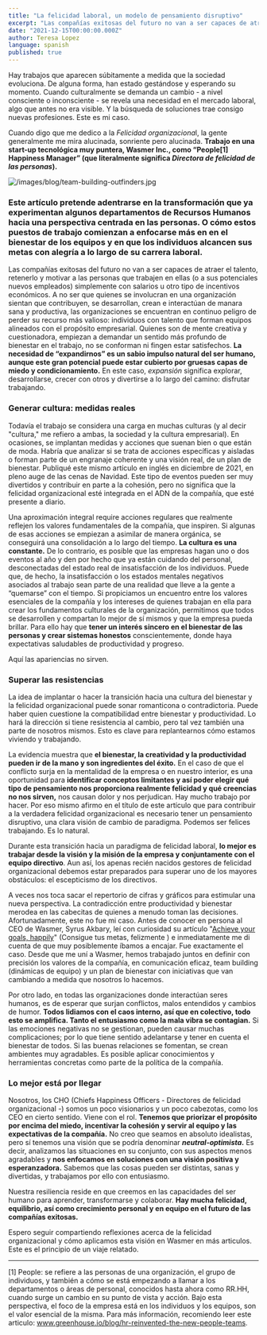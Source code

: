 ```yaml
---
title: "La felicidad laboral, un modelo de pensamiento disruptivo"
excerpt: "Las compañías exitosas del futuro no van a ser capaces de atraer el talento, retenerlo y motivar a las personas que trabajen en ellas (o a sus potenciales nuevos empleados) simplemente con salarios u otro tipo de incentivos económicos."
date: "2021-12-15T00:00:00.000Z"
author: Teresa Lopez
language: spanish
published: true
---
```

Hay trabajos que aparecen súbitamente a medida que la sociedad evoluciona. De alguna forma, han estado gestándose y esperando su momento. Cuando culturalmente se demanda un cambio - a nivel consciente o inconsciente - se revela una necesidad en el mercado laboral, algo que antes no era visible. Y la búsqueda de soluciones trae consigo nuevas profesiones. Este es mi caso. 

Cuando digo que me dedico a la *Felicidad organizaciona*l, la gente generalmente me mira alucinada, sonriente pero alucinada. **Trabajo en una start-up tecnológica muy puntera, Wasmer Inc., como “People[1] Happiness Manager” (que literalmente significa *Directora de felicidad de las personas*).**

![/images/blog/team-building-outfinders.jpg](/images/blog/team-building-outfinders.jpg)

### Este artículo pretende adentrarse en la transformación que ya experimentan algunos departamentos de Recursos Humanos hacia una perspectiva centrada en las personas. O cómo estos puestos de trabajo comienzan a enfocarse más en en el bienestar de los equipos y en que los individuos alcancen sus metas con alegría a lo largo de su carrera laboral.

Las compañías exitosas del futuro no van a ser capaces de atraer el talento, retenerlo y motivar a las personas que trabajen en ellas (o a sus potenciales nuevos empleados) simplemente con salarios u otro tipo de incentivos económicos. A no ser que quienes se involucran en una organización sientan que contribuyen, se desarrollan, crean e interactúan de manara sana y productiva, las organizaciones se encuentran en continuo peligro de perder su recurso más valioso: individuos con talento que forman equipos alineados con el propósito empresarial. Quienes son de mente creativa y cuestionadora, empiezan a demandar un sentido más profundo de bienestar en el trabajo, no se conforman ni fingen estar satisfechos. **La necesidad de “expandirnos” es un sabio impulso natural del ser humano, aunque este gran potencial puede estar cubierto por gruesas capas de miedo y condicionamiento.** En este caso, *expansión* significa explorar, desarrollarse, crecer con otros y divertirse a lo largo del camino: disfrutar trabajando. 

### Generar cultura: medidas reales

Todavía el trabajo se considera una carga en muchas culturas (y al decir "cultura," me refiero a ambas, la sociedad y la cultura empresarial). En ocasiones, se implantan medidas y acciones que suenan bien o que están de moda. Habría que analizar si se trata de acciones específicas y aisladas o forman parte de un engranaje coherente y una visión real, de un plan de bienestar. Publiqué este mismo artículo en inglés en diciembre de 2021, en pleno auge de las cenas de Navidad. Este tipo de eventos pueden ser muy divertidos y contribuir en parte a la cohesión, pero no significa que la felicidad organizacional esté integrada en el ADN de la compañía, que esté presente a diario.

Una aproximación integral require acciones regulares que realmente reflejen los valores fundamentales de la compañía, que inspiren. Si algunas de esas acciones se empiezan a asimilar de manera orgánica, se conseguirá una consolidación a lo largo del tiempo. **La cultura es una constante.** De lo contrario, es posible que las empresas hagan uno o dos eventos al año y den por hecho que ya están cuidando del personal, desconectadas del estado real de insatisfacción de los individuos. Puede que, de hecho, la insatisfacción o los estados mentales negativos asociados al trabajo sean parte de una realidad que lleve a la gente a “quemarse” con el tiempo. Si propiciamos un encuentro entre los valores esenciales de la compañía y los intereses de quienes trabajan en ella para crear los fundamentos culturales de la organización, permitimos que todos se desarrollen y compartan lo mejor de sí mismos y que la empresa pueda brillar. Para ello hay que **tener un interés sincero en el bienestar de las personas y crear sistemas honestos** conscientemente, donde haya expectativas saludables de productividad y progreso. 

Aquí las apariencias no sirven. 

### Superar las resistencias

La idea de implantar o hacer la transición hacia una cultura del bienestar y la felicidad organizacional puede sonar romanticona o contradictoria. Puede haber quien cuestione la compatibilidad entre bienestar y productividad. Lo hará la dirección si tiene resistencia al cambio, pero tal vez también una parte de nosotros mismos. Esto es clave para replantearnos cómo estamos viviendo y trabajando. 

La evidencia muestra que **el bienestar, la creatividad y la productividad pueden ir de la mano y son ingredientes del éxito.** En el caso de que el conflicto surja en la mentalidad de la empresa o en nuestro interior, es una oportunidad para **identificar conceptos limitantes y así poder elegir qué tipo de pensamiento nos proporciona realmente felicidad y qué creencias no nos sirven,** nos causan dolor y nos perjudican. Hay mucho trabajo por hacer.  Por eso mismo afirmo en el título de este artículo que para contribuir a la verdadera felicidad organizacional es necesario tener un pensamiento disruptivo, una clara visión de cambio de paradigma. Podemos ser felices trabajando. Es lo natural. 

Durante esta transición hacia un paradigma de felicidad laboral, **lo mejor es trabajar desde la visión y la misión de la empresa y conjuntamente con el equipo directivo**.  Aun así, los apenas recién nacidos gestores de felicidad organizacional debemos estar preparados para superar uno de los mayores obstáculos: el escepticismo de los directivos.

A veces nos toca sacar el repertorio de cifras y gráficos para estimular una nueva perspectiva. La contradicción entre productividad y bienestar merodea en las cabecitas de quienes a menudo toman las decisiones. Afortunadamente, este no fue mi caso. Antes de conocer en persona al CEO de Wasmer, Syrus Akbary, leí con curiosidad su artículo "[Achieve your goals, happily](https://syrusakbary.medium.com/achieve-your-goals-happily-e2f82663bda)" (Consigue tus metas, felizmente ) e inmediatamente me di cuenta de que muy posiblemente íbamos a encajar. Fue exactamente el caso. Desde que me uní a Wasmer, hemos trabajado juntos en definir con precisión los valores de la compañía, en comunicación eficaz, team building (dinámicas de equipo) y un plan de bienestar con iniciativas que van cambiando a medida que nosotros lo hacemos.  

Por otro lado, en todas las organizaciones donde interactúan seres humanos, es de esperar que surjan conflictos, malos entendidos y cambios de humor. **Todos lidiamos con el caos interno, así que en colectivo, todo esto se amplifica. Tanto el entusiasmo como la mala vibra se contagian.**  Si las emociones negativas no se gestionan, pueden causar muchas complicaciones; por lo que tiene sentido  adelantarse y tener en cuenta el bienestar de todos. Si las buenas relaciones se fomentan, se crean ambientes muy agradables. Es posible aplicar conocimientos y  herramientas concretas como parte de la política de la compañía.

### Lo mejor está por llegar

Nosotros, los  CHO (Chiefs Happiness Officers - Directores de felicidad organizacional -) somos un poco visionarios y un poco cabezotas, como los CEO en cierto sentido. Viene con el rol. **Tenemos que priorizar el propósito por encima del miedo, incentivar la cohesión y servir al equipo y las expectativas de la compañía.** No creo que seamos en absoluto idealistas, pero sí tenemos una visión que se podría denominar ***neutral-optimista*.** Es decir, analizamos las situaciones en su conjunto, con sus aspectos menos agradables y **nos enfocamos en soluciones con una visión positiva y esperanzadora.** Sabemos que las cosas pueden ser distintas, sanas y divertidas, y trabajamos por ello con entusiasmo. 

Nuestra resiliencia reside en que creemos en las capacidades del ser humano para aprender, transformarse y colaborar. **Hay mucha felicidad, equilibrio, así como crecimiento personal y en equipo en el futuro de las compañías exitosas.** 

Espero seguir compartiendo reflexiones acerca de la felicidad organizacional y  cómo aplicamos esta visión en Wasmer en más articulos. Este es el principio de un viaje relatado. 

-----

<div id="people">
  [1] People: se refiere a las personas de una organización, el grupo de individuos, y también a cómo se está empezando a llamar a los departamentos o áreas de personal, conocidos hasta ahora como RR.HH, cuando surge un cambio en su punto de vista y acción.  Bajo esta perspectiva, el foco de la empresa está en los individuos y los equipos, son el valor esencial de la misma. Para más información, recomiendo leer este articulo: <a href="https://www.greenhouse.io/blog/hr-reinvented-the-new-people-teams" target="_blank">www.greenhouse.io/blog/hr-reinvented-the-new-people-teams</a>.
</div>
